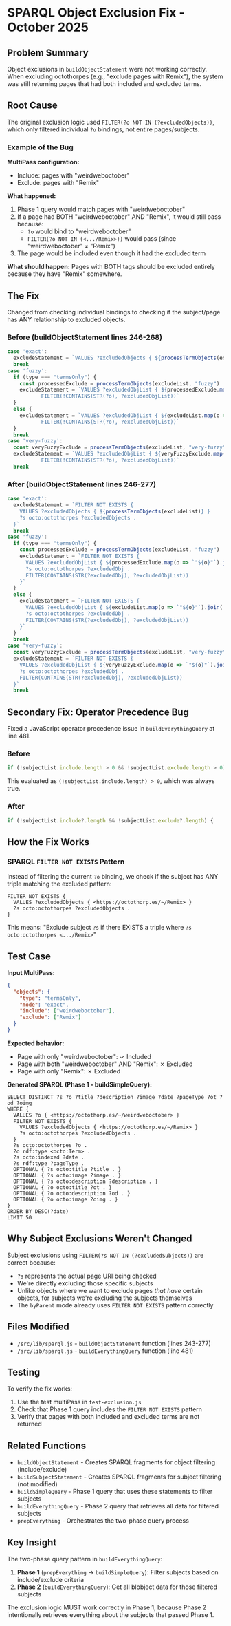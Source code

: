 # SPARQL Object Exclusion Fix - October 2025

## Problem Summary

Object exclusions in `buildObjectStatement` were not working correctly. When excluding octothorpes (e.g., "exclude pages with Remix"), the system was still returning pages that had both included and excluded terms.

## Root Cause

The original exclusion logic used `FILTER(?o NOT IN (?excludedObjects))`, which only filtered individual `?o` bindings, not entire pages/subjects.

### Example of the Bug

**MultiPass configuration:**
- Include: pages with "weirdweboctober"
- Exclude: pages with "Remix"

**What happened:**
1. Phase 1 query would match pages with "weirdweboctober"
2. If a page had BOTH "weirdweboctober" AND "Remix", it would still pass because:
   - `?o` would bind to "weirdweboctober"
   - `FILTER(?o NOT IN (<.../Remix>))` would pass (since "weirdweboctober" ≠ "Remix")
3. The page would be included even though it had the excluded term

**What should happen:**
Pages with BOTH tags should be excluded entirely because they have "Remix" somewhere.

## The Fix

Changed from checking individual bindings to checking if the subject/page has ANY relationship to excluded objects.

### Before (buildObjectStatement lines 246-268)

```javascript
case 'exact':
  excludeStatement = `VALUES ?excludedObjects { ${processTermObjects(excludeList)} } FILTER(?o NOT IN (?excludedObjects))`
  break
case 'fuzzy':
  if (type === "termsOnly") {
    const processedExclude = processTermObjects(excludeList, "fuzzy")
    excludeStatement = `VALUES ?excludedObjList { ${processedExclude.map(o => `"${o}"`).join(' ')} }
           FILTER(!CONTAINS(STR(?o), ?excludedObjList))`
  }
  else {
    excludeStatement = `VALUES ?excludedObjList { ${excludeList.map(o => `"${o}"`).join(' ')} }
           FILTER(!CONTAINS(STR(?o), ?excludedObjList))`
  }
  break
case 'very-fuzzy':
  const veryFuzzyExclude = processTermObjects(excludeList, "very-fuzzy")
  excludeStatement = `VALUES ?excludedObjList { ${veryFuzzyExclude.map(o => `"${o}"`).join(' ')} }
           FILTER(!CONTAINS(STR(?o), ?excludedObjList))`
  break
```

### After (buildObjectStatement lines 246-277)

```javascript
case 'exact':
  excludeStatement = `FILTER NOT EXISTS {
    VALUES ?excludedObjects { ${processTermObjects(excludeList)} }
    ?s octo:octothorpes ?excludedObjects .
  }`
  break
case 'fuzzy':
  if (type === "termsOnly") {
    const processedExclude = processTermObjects(excludeList, "fuzzy")
    excludeStatement = `FILTER NOT EXISTS {
      VALUES ?excludedObjList { ${processedExclude.map(o => `"${o}"`).join(' ')} }
      ?s octo:octothorpes ?excludedObj .
      FILTER(CONTAINS(STR(?excludedObj), ?excludedObjList))
    }`
  }
  else {
    excludeStatement = `FILTER NOT EXISTS {
      VALUES ?excludedObjList { ${excludeList.map(o => `"${o}"`).join(' ')} }
      ?s octo:octothorpes ?excludedObj .
      FILTER(CONTAINS(STR(?excludedObj), ?excludedObjList))
    }`
  }
  break
case 'very-fuzzy':
  const veryFuzzyExclude = processTermObjects(excludeList, "very-fuzzy")
  excludeStatement = `FILTER NOT EXISTS {
    VALUES ?excludedObjList { ${veryFuzzyExclude.map(o => `"${o}"`).join(' ')} }
    ?s octo:octothorpes ?excludedObj .
    FILTER(CONTAINS(STR(?excludedObj), ?excludedObjList))
  }`
  break
```

## Secondary Fix: Operator Precedence Bug

Fixed a JavaScript operator precedence issue in `buildEverythingQuery` at line 481.

### Before
```javascript
if (!subjectList.include.length > 0 && !subjectList.exclude.length > 0) {
```

This evaluated as `(!subjectList.include.length) > 0`, which was always true.

### After
```javascript
if (!subjectList.include?.length && !subjectList.exclude?.length) {
```

## How the Fix Works

### SPARQL `FILTER NOT EXISTS` Pattern

Instead of filtering the current `?o` binding, we check if the subject has ANY triple matching the excluded pattern:

```sparql
FILTER NOT EXISTS {
  VALUES ?excludedObjects { <https://octothorp.es/~/Remix> }
  ?s octo:octothorpes ?excludedObjects .
}
```

This means: "Exclude subject `?s` if there EXISTS a triple where `?s octo:octothorpes <.../Remix>`"

## Test Case

**Input MultiPass:**
```json
{
  "objects": {
    "type": "termsOnly",
    "mode": "exact",
    "include": ["weirdweboctober"],
    "exclude": ["Remix"]
  }
}
```

**Expected behavior:**
- Page with only "weirdweboctober": ✓ Included
- Page with both "weirdweboctober" AND "Remix": ✗ Excluded
- Page with only "Remix": ✗ Excluded

**Generated SPARQL (Phase 1 - buildSimpleQuery):**
```sparql
SELECT DISTINCT ?s ?o ?title ?description ?image ?date ?pageType ?ot ?od ?oimg
WHERE {
  VALUES ?o { <https://octothorp.es/~/weirdweboctober> }
  FILTER NOT EXISTS {
    VALUES ?excludedObjects { <https://octothorp.es/~/Remix> }
    ?s octo:octothorpes ?excludedObjects .
  }
  ?s octo:octothorpes ?o .
  ?o rdf:type <octo:Term> .
  ?s octo:indexed ?date .
  ?s rdf:type ?pageType .
  OPTIONAL { ?s octo:title ?title . }
  OPTIONAL { ?s octo:image ?image . }
  OPTIONAL { ?s octo:description ?description . }
  OPTIONAL { ?o octo:title ?ot . }
  OPTIONAL { ?o octo:description ?od . }
  OPTIONAL { ?o octo:image ?oimg . }
}
ORDER BY DESC(?date)
LIMIT 50
```

## Why Subject Exclusions Weren't Changed

Subject exclusions using `FILTER(?s NOT IN (?excludedSubjects))` are correct because:
- `?s` represents the actual page URI being checked
- We're directly excluding those specific subjects
- Unlike objects where we want to exclude pages *that have* certain objects, for subjects we're excluding the subjects themselves
- The `byParent` mode already uses `FILTER NOT EXISTS` pattern correctly

## Files Modified

- `/src/lib/sparql.js` - `buildObjectStatement` function (lines 243-277)
- `/src/lib/sparql.js` - `buildEverythingQuery` function (line 481)

## Testing

To verify the fix works:

1. Use the test multiPass in `test-exclusion.js`
2. Check that Phase 1 query includes the `FILTER NOT EXISTS` pattern
3. Verify that pages with both included and excluded terms are not returned

## Related Functions

- `buildObjectStatement` - Creates SPARQL fragments for object filtering (include/exclude)
- `buildSubjectStatement` - Creates SPARQL fragments for subject filtering (not modified)
- `buildSimpleQuery` - Phase 1 query that uses these statements to filter subjects
- `buildEverythingQuery` - Phase 2 query that retrieves all data for filtered subjects
- `prepEverything` - Orchestrates the two-phase query process

## Key Insight

The two-phase query pattern in `buildEverythingQuery`:
1. **Phase 1** (`prepEverything` → `buildSimpleQuery`): Filter subjects based on include/exclude criteria
2. **Phase 2** (`buildEverythingQuery`): Get all blobject data for those filtered subjects

The exclusion logic MUST work correctly in Phase 1, because Phase 2 intentionally retrieves everything about the subjects that passed Phase 1.
